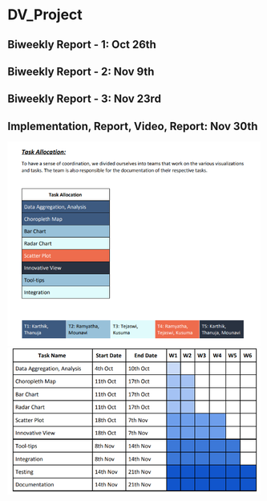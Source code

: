 # DV_Project
## Biweekly Report - 1: Oct 26th
## Biweekly Report - 2: Nov 9th
## Biweekly Report - 3: Nov 23rd
## Implementation, Report, Video, Report: Nov 30th

![Teams](misc/Teams.PNG)
![Timeline](misc/timeline.PNG)

